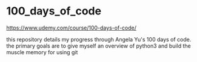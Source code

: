 # 100_days_of_code
https://www.udemy.com/course/100-days-of-code/

this repository details my progress through Angela Yu's 100 days of code.
the primary goals are to give myself an overview of python3 and build the muscle memory for using git

